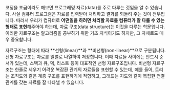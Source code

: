 코딩을 조금이라도 해보면 프로그래밍 자료(data)를 주로 다루는 것임을 알 수 있습니다. 사실 컴퓨터 프로그램은 자료를 입력받아 처리하고 결과를 되돌려 주는 것이 전부입니다. 따러서 우리가 컴퓨터로 **어떤일을 하려면 처리할 자료를 컴퓨터가 잘 다룰 수 있는 형태로 표현**해주어야 하는데, 자료 구조(data structure)는 이것을 다루는 학문입니다. 이러한 자료구조는 알고리즘을 공부하기 위한 기초 지식이기도 하지만, 그 자체로도 매우 중요합니다.

자료구조는 형태에 따라 **선형(linear)**과 **비선형(non-linear)**으로 구분됩니다. 선형 자료구조는 자료를 일렬로 나열하여 저장합니다. 이때 자료들 사이에는 반드시 순서가 있는데, 스택과 큐, 덱, 리스트 등이 대표적인 선형 자료구조입니다. 비선형 자료구조는 한줄로 세우기 어려운 복잡환 관계의 자료들을 표현할 수 있는데, 예를 들어, 트리는 조직도와 같은 계층 구조를 표현하기에 적합하고, 그래프는 지도와 같이 복잡한 연결 관계를 갖는 자료를 잘 나타낼 수 있습니다.
